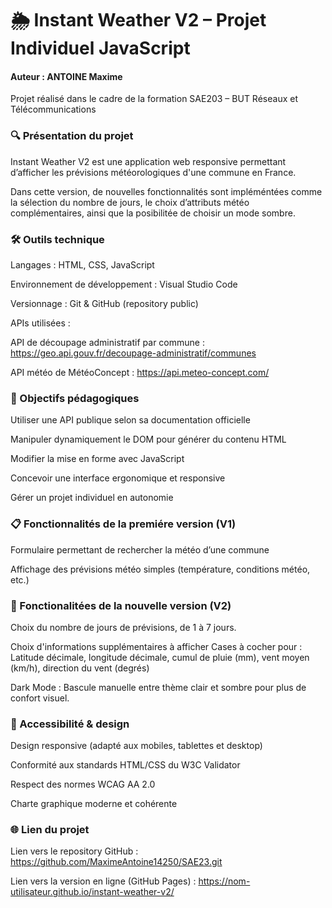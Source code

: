 # 🌦️ Instant Weather V2 – Projet Individuel JavaScript

#### Auteur : ANTOINE Maxime 

Projet réalisé dans le cadre de la formation SAE203 – BUT Réseaux et Télécommunications

### 🔍 Présentation du projet
Instant Weather V2 est une application web responsive permettant d’afficher les prévisions météorologiques d'une commune en France.

Dans cette version, de nouvelles fonctionnalités sont impléméntées comme la sélection du nombre de jours, le choix d’attributs météo complémentaires, ainsi que la posibilitée de choisir un mode sombre.

### 🛠️ Outils technique
Langages : HTML, CSS, JavaScript

Environnement de développement : Visual Studio Code

Versionnage : Git & GitHub (repository public)

APIs utilisées :

API de découpage administratif par commune : https://geo.api.gouv.fr/decoupage-administratif/communes

API météo de MétéoConcept : https://api.meteo-concept.com/

### 🎯 Objectifs pédagogiques
Utiliser une API publique selon sa documentation officielle

Manipuler dynamiquement le DOM pour générer du contenu HTML

Modifier la mise en forme avec JavaScript

Concevoir une interface ergonomique et responsive

Gérer un projet individuel en autonomie

### 📋 Fonctionnalités de la premiére version (V1)
Formulaire permettant de rechercher la météo d’une commune

Affichage des prévisions météo simples (température, conditions météo, etc.)

### 🔄 Fonctionalitées de la nouvelle version (V2)
Choix du nombre de jours de prévisions, de 1 à 7 jours.

Choix d'informations supplémentaires à afficher
Cases à cocher pour : Latitude décimale, longitude décimale, cumul de pluie (mm), vent moyen (km/h), direction du vent (degrés)

Dark Mode : Bascule manuelle entre thème clair et sombre pour plus de confort visuel.

### 📱 Accessibilité & design
Design responsive (adapté aux mobiles, tablettes et desktop)

Conformité aux standards HTML/CSS du W3C Validator

Respect des normes WCAG AA 2.0

Charte graphique moderne et cohérente

### 🌐 Lien du projet
Lien vers le repository GitHub : https://github.com/MaximeAntoine14250/SAE23.git

Lien vers la version en ligne (GitHub Pages) : https://nom-utilisateur.github.io/instant-weather-v2/

